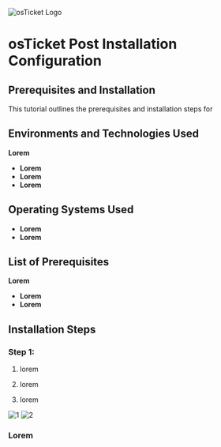 ![osTicket Logo](https://i.imgur.com/OMlBqhu.jpeg)

# osTicket Post Installation Configuration

## Prerequisites and Installation

This tutorial outlines the prerequisites and installation steps for 

## Environments and Technologies Used
 **Lorem**
-  **Lorem** 
-  **Lorem** 
-  **Lorem** 


## Operating Systems Used
-  **Lorem** 
-  **Lorem** 

## List of Prerequisites
**Lorem**
-  **Lorem** 
-  **Lorem** 

## Installation Steps

### Step 1: 

1. lorem
 
2. lorem
3. lorem
&nbsp;

![1]()
![2]()

### Lorem